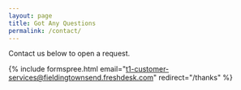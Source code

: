 ```yaml
---
layout: page
title: Got Any Questions
permalink: /contact/
---
```


Contact us below to open a request.

{% include formspree.html email="t1-customer-services@fieldingtownsend.freshdesk.com" redirect="/thanks" %}
